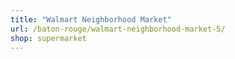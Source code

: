 ```yaml
---
title: "Walmart Neighborhood Market"
url: /baton-rouge/walmart-neighborhood-market-5/
shop: supermarket
---
```

